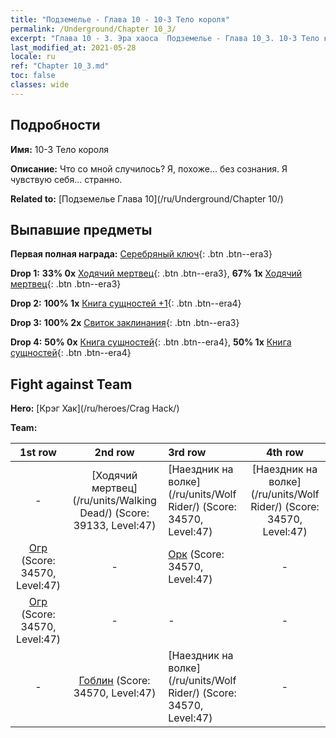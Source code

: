 ```yaml
---
title: "Подземелье - Глава 10 - 10-3 Тело короля"
permalink: /Underground/Chapter 10_3/
excerpt: "Глава 10 - 3. Эра хаоса  Подземелье - Глава 10_3. 10-3 Тело короля"
last_modified_at: 2021-05-28
locale: ru
ref: "Chapter 10_3.md"
toc: false
classes: wide
---
```


## Подробности

 **Имя:** 10-3 Тело короля

 **Описание:** Что со мной случилось? Я, похоже... без сознания. Я чувствую себя... странно.

 **Related to:** [Подземелье Глава 10](/ru/Underground/Chapter 10/)

## Выпавшие предметы

 **Первая полная награда:** [Серебряный ключ](/ItemsRU/con_693/){: .btn .btn--era3}

 **Drop 1:** **33% 0x** [Ходячий мертвец](/ItemsRU/unt_209/){: .btn .btn--era3}, **67% 1x** [Ходячий мертвец](/ItemsRU/unt_209/){: .btn .btn--era3}

 **Drop 2:** **100% 1x** [Книга сущностей +1](/ItemsRU/mat_46/){: .btn .btn--era4}

 **Drop 3:** **100% 2x** [Свиток заклинания](/ItemsRU/con_694/){: .btn .btn--era3}

 **Drop 4:** **50% 0x** [Книга сущностей](/ItemsRU/mat_39/){: .btn .btn--era4}, **50% 1x** [Книга сущностей](/ItemsRU/mat_39/){: .btn .btn--era4}


## Fight against Team
 **Hero:** [Крэг Хак](/ru/heroes/Crag Hack/)

 **Team:**


  | 1st row | 2nd row | 3rd row | 4th row |
  |:----:|:----:|:----|:----:|
  | - | [Ходячий мертвец](/ru/units/Walking Dead/) (Score: 39133, Level:47)  | [Наездник на волке](/ru/units/Wolf Rider/) (Score: 34570, Level:47)  | [Наездник на волке](/ru/units/Wolf Rider/) (Score: 34570, Level:47)  |
  | [Огр](/ru/units/Ogre/) (Score: 34570, Level:47)  | - | [Орк](/ru/units/Orc/) (Score: 34570, Level:47)  | - |
  | [Огр](/ru/units/Ogre/) (Score: 34570, Level:47)  | - | - | - |
  | - | [Гоблин](/ru/units/Goblin/) (Score: 34570, Level:47)  | [Наездник на волке](/ru/units/Wolf Rider/) (Score: 34570, Level:47)  | - |


